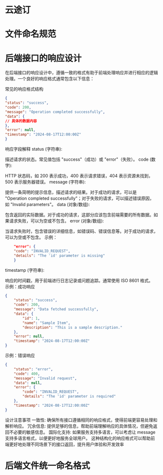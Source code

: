 # 云途订

# 文件命名规范



# 后端接口的响应设计
在后端接口的响应设计中，遵循一致的格式有助于前端处理响应并进行相应的逻辑处理。一个良好的响应格式通常包含以下信息：

常见的响应格式结构
```json
{
"status": "success",
"code": 200,
"message": "Operation completed successfully",
"data": {
// 具体的数据内容
},
"error": null,
"timestamp": "2024-08-17T12:00:00Z"
}
```

响应字段解释
status (字符串):

描述请求的状态。常见值包括 "success"（成功）或 "error"（失败）。
code (数字):

HTTP 状态码，如 200 表示成功，400 表示请求错误，404 表示资源未找到，500 表示服务器错误。
message (字符串):

提供一条简明的提示信息，描述请求的结果。对于成功的请求，可以是 "Operation completed successfully"；对于失败的请求，可以描述错误原因，如 "Invalid parameters"。
data (对象/数组):

包含返回的实际数据。对于成功的请求，这部分应该包含前端需要的所有数据。如果请求失败，可以为空或不包含。
error (对象/数组):

当请求失败时，包含错误的详细信息，如错误码、错误信息等。对于成功的请求，可以为空或不包含。
示例：
```json
    "error": {
    "code": "INVALID_REQUEST",
    "details": "The 'id' parameter is missing"
    }
```

timestamp (字符串):

响应的时间戳，用于前端进行日志记录或问题追踪。通常使用 ISO 8601 格式。
示例：成功响应
```json
{
    "status": "success",
    "code": 200,
    "message": "Data fetched successfully",
    "data": {
        "id": 1,
        "name": "Sample Item",
        "description": "This is a sample description."
    },
    "error": null,
    "timestamp": "2024-08-17T12:00:00Z"
}
```

示例：错误响应
```json
{
    "status": "error",
    "code": 400,
    "message": "Invalid request",
    "data": null,
    "error": {
        "code": "INVALID_REQUEST",
        "details": "The 'id' parameter is required"
    },
    "timestamp": "2024-08-17T12:00:00Z"
}
```

设计注意事项
一致性: 确保所有接口遵循相同的响应格式，使得前端更容易处理和解析响应。
冗余信息: 提供足够的信息，帮助前端理解响应的具体情况，但避免返回不必要的敏感信息。
国际化支持: 如果服务支持多语言，可以考虑让 message 支持多语言格式，以便更好地服务全球用户。
这种结构化的响应格式可以帮助前端更好地处理不同场景下的接口返回，提升用户体验和开发效率


# 后端文件统一命名格式
